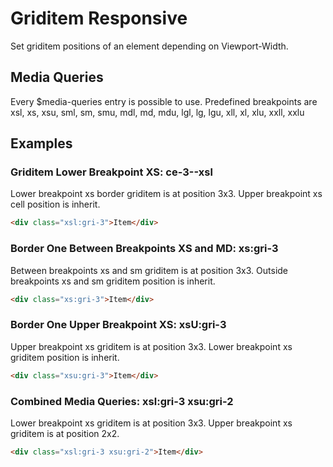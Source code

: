# Griditem Responsive

Set griditem positions of an element depending on Viewport-Width.

## Media Queries

Every \$media-queries entry is possible to use. Predefined breakpoints are xsl, xs, xsu, sml, sm, smu, mdl, md, mdu, lgl, lg, lgu, xll, xl, xlu, xxll, xxlu

## Examples

### Griditem Lower Breakpoint XS: **ce-3--xsl**

Lower breakpoint xs border griditem is at position 3x3. Upper breakpoint xs cell position is inherit.

```html
<div class="xsl:gri-3">Item</div>
```

### Border One Between Breakpoints XS and MD: **xs:gri-3**

Between breakpoints xs and sm griditem is at position 3x3. Outside breakpoints xs and sm griditem position is inherit.

```html
<div class="xs:gri-3">Item</div>
```

### Border One Upper Breakpoint XS: **xsU:gri-3**

Upper breakpoint xs griditem is at position 3x3. Lower breakpoint xs griditem position is inherit.

```html
<div class="xsu:gri-3">Item</div>
```

### Combined Media Queries: **xsl:gri-3 xsu:gri-2**

Lower breakpoint xs griditem is at position 3x3. Upper breakpoint xs griditem is at position 2x2.

```html
<div class="xsl:gri-3 xsu:gri-2">Item</div>
```
